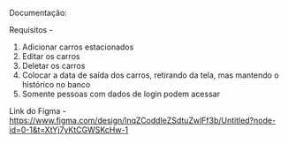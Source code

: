 Documentação:

Requisitos - 
1. Adicionar carros estacionados
2. Editar os carros
3. Deletar os carros
4. Colocar a data de saída dos carros, retirando da tela, mas mantendo o histórico no banco
5. Somente pessoas com dados de login podem acessar

Link do Figma - 
https://www.figma.com/design/lnqZCoddleZSdtuZwlFf3b/Untitled?node-id=0-1&t=XtYj7yKtCGWSKcHw-1